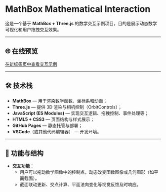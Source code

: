 # MathBox Mathematical Interaction

这是一个基于 **MathBox + Three.js** 的数学交互示例项目，目的是展示动态数学可视化和用户拖拽交互效果。

---

## 🌐 在线预览

[在新标签页中查看交互示例](https://Brevis14.github.io/MathBox-Mathematical-Interaction/)  

---

## 🛠 技术栈

- **MathBox** — 用于渲染数学函数、坐标系和动画；  
- **Three.js** — 提供 3D 渲染与相机控制（OrbitControls）；  
- **JavaScript (ES Modules)** — 实现交互逻辑、拖拽控制、事件处理等；  
- **HTML5 + CSS3** — 页面结构与样式展示；  
- **GitHub Pages** — 静态托管与部署；  
- **VSCode**（或其他代码编辑器） — 开发环境。

---

## 📂 功能与结构

- **交互功能**：  
  - 用户可以拖动数学图像中的控制点，动态改变函数图像或几何图形（如平面截面）。  
  - 截面联动更新、交点计算、平面法向变化等视觉反馈及时响应。  

